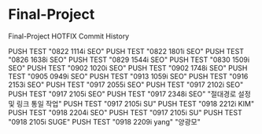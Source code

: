 # Final-Project 
Final-Project HOTFIX Commit History

PUSH TEST "0822 1114i SEO"
PUSH TEST "0822 1801i SEO"
PUSH TEST "0826 1638i SEO"
PUSH TEST "0829 1544i SEO"
PUSH TEST "0830 1509i SEO"
PUSH TEST "0902 1020i SEO"
PUSH TEST "0902 1748i SEO"
PUSH TEST "0905 0949i SEO"
PUSH TEST "0913 1059i SEO"
PUSH TEST "0916 2153i SEO"
PUSH TEST "0917 2055i SEO"
PUSH TEST "0917 2102i SEO"
PUSH TEST "0917 2105i SEO"
PUSH TEST "0917 2348i SEO" "절대경로 설정 및 링크 통일 작업"
PUSH TEST "0917 2105i SU"
PUSH TEST "0918 2212i KIM"
PUSH TEST "0918 2204i SEO" 
PUSH TEST "0917 2105i SU"
PUSH TEST "0918 2105i SUGE"
PUSH TEST "0918 2209i yang" "양광모"